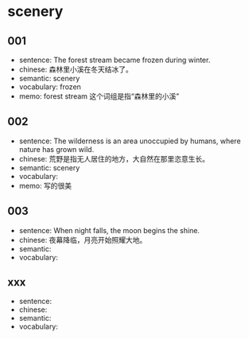 # scenery

## 001

- sentence: The forest stream became frozen during winter. 
- chinese: 森林里小溪在冬天结冰了。
- semantic: scenery
- vocabulary: frozen
- memo: forest stream 这个词组是指“森林里的小溪”

## 002 

- sentence: The wilderness is an area unoccupied by humans, where nature has grown wild.
- chinese: 荒野是指无人居住的地方，大自然在那里恣意生长。
- semantic: scenery
- vocabulary: 
- memo: 写的很美

## 003

- sentence: When night falls, the moon begins the shine.
- chinese: 夜幕降临，月亮开始照耀大地。
- semantic: 
- vocabulary: 

## xxx

- sentence: 
- chinese: 
- semantic: 
- vocabulary: 

